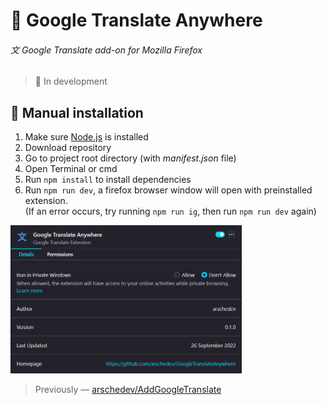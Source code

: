 # 🧩 Google Translate Anywhere
###### 文 Google Translate add-on for Mozilla Firefox
> 🚧 In development

## 📄 Manual installation 
1. Make sure [Node.js](https://nodejs.org) is installed
2. Download repository
3. Go to project root directory (with *manifest.json* file)
4. Open Terminal or cmd
5. Run `npm install` to install dependencies
6. Run `npm run dev`, a firefox browser window will open with preinstalled extension.  
   (If an error occurs, try running `npm run ig`, then run `npm run dev` again)  

<img alt="Extension" src="./icons/extension.png" width="370">

<br>

> Previously — [arschedev/AddGoogleTranslate](https://github.com/arschedev/AddGoogleTranslate)
